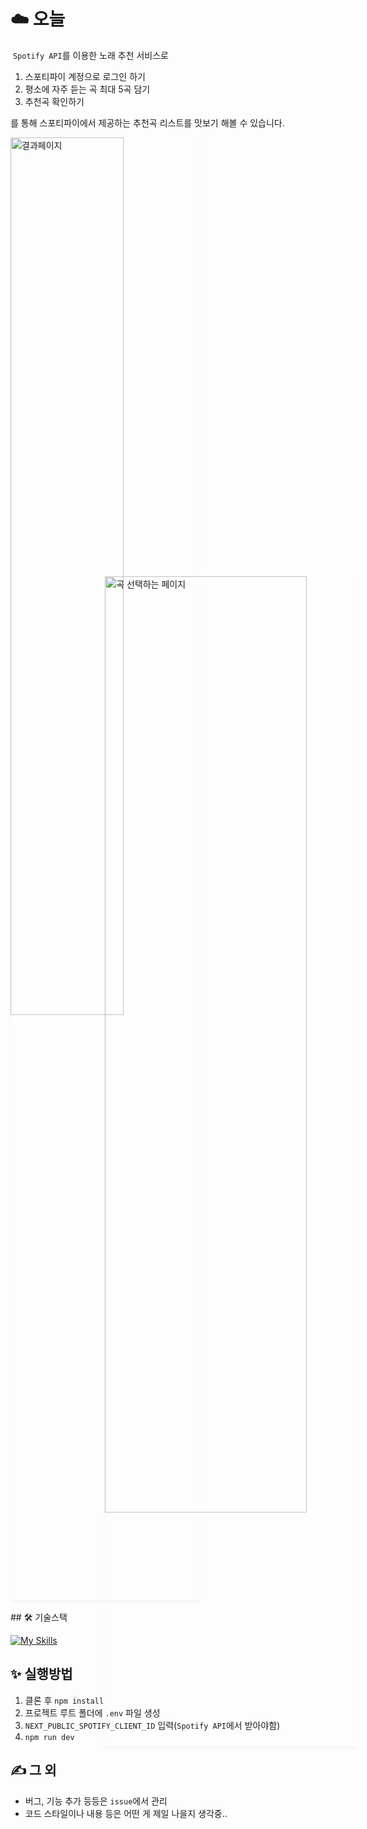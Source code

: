 # ☁️ 오늘

&nbsp;`Spotify API`를 이용한 노래 추천 서비스로<br/>

1. 스포티파이 계정으로 로그인 하기
2. 평소에 자주 듣는 곡 최대 5곡 담기
3. 추천곡 확인하기<br/>

를 통해 스포티파이에서 제공하는 추천곡 리스트를 맛보기 해볼 수 있습니다.

<div style="position:relative;">
    <img src="https://user-images.githubusercontent.com/50460114/216807563-d5194083-1149-4798-90ef-09a48abafdb8.png" alt="결과페이지" style="box-shadow: rgba(0, 0, 0, 0.04) 0px 3px 5px 0px;max-width:600px;width:60%">
    <img src="https://user-images.githubusercontent.com/50460114/216807304-14a6e65e-09db-4a0b-9c17-b2357d44b932.png" alt="곡 선택하는 페이지" style="box-shadow: rgba(0, 0, 0, 0.04) 0px 3px 5px 0px;max-width:800px;width:80%;position:absolute;left:30%;top:30%;
    "/>
</div>
<br/>
## 🛠️ 기술스택

[![My Skills](https://skillicons.dev/icons?i=nextjs,ts,styledcomponents)](https://skillicons.dev)

## ✨ 실행방법

1. 클론 후 `npm install`
2. 프로젝트 루트 폴더에 `.env` 파일 생성
3. `NEXT_PUBLIC_SPOTIFY_CLIENT_ID` 입력(`Spotify API`에서 받아야함)
4. `npm run dev`

## ✍️ 그 외

- 버그, 기능 추가 등등은 `issue`에서 관리
- 코드 스타일이나 내용 등은 어떤 게 제일 나을지 생각중..
